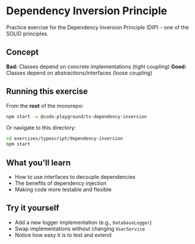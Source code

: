 # Dependency Inversion Principle

Practice exercise for the Dependency Inversion Principle (DIP) - one of the SOLID principles.

## Concept

**Bad:** Classes depend on concrete implementations (tight coupling)
**Good:** Classes depend on abstractions/interfaces (loose coupling)

## Running this exercise

From the **root** of the monorepo:
```bash
npm start -w @code-playground/ts-dependency-inversion
```

Or navigate to this directory:
```bash
cd exercises/typescript/dependency-inversion
npm start
```

## What you'll learn

- How to use interfaces to decouple dependencies
- The benefits of dependency injection
- Making code more testable and flexible

## Try it yourself

- Add a new logger implementation (e.g., `DatabaseLogger`)
- Swap implementations without changing `UserService`
- Notice how easy it is to test and extend

